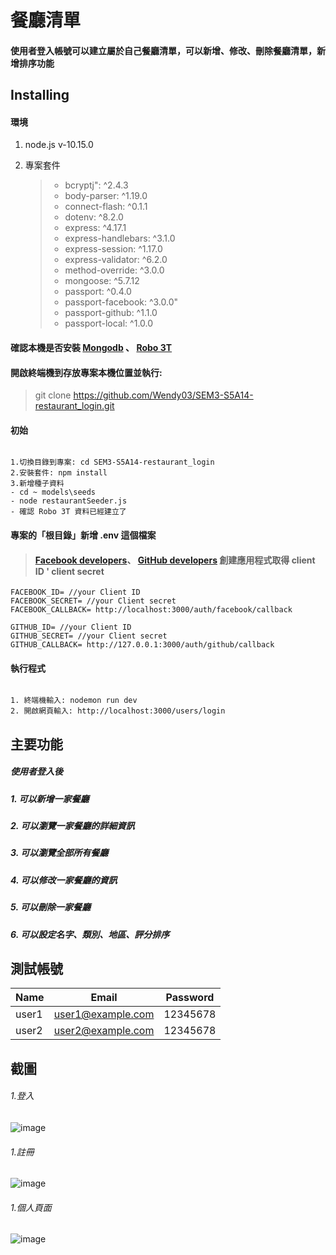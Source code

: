 # 餐廳清單

#### 使用者登入帳號可以建立屬於自己餐廳清單，可以新增、修改、刪除餐廳清單，新增排序功能

## Installing

#### 環境

1.  node.js v-10.15.0

2.  專案套件
    > - bcryptj": ^2.4.3
    > - body-parser: ^1.19.0
    > - connect-flash: ^0.1.1
    > - dotenv: ^8.2.0
    > - express: ^4.17.1
    > - express-handlebars: ^3.1.0
    > - express-session: ^1.17.0
    > - express-validator: ^6.2.0
    > - method-override: ^3.0.0
    > - mongoose: ^5.7.12
    > - passport: ^0.4.0
    > - passport-facebook: ^3.0.0"
    > - passport-github: ^1.1.0
    > - passport-local: ^1.0.0

#### 確認本機是否安裝 [Mongodb](https://www.mongodb.com/download-center/community) 、 [Robo 3T](https://robomongo.org/)

#### 開啟終端機到存放專案本機位置並執行:

> git clone https://github.com/Wendy03/SEM3-S5A14-restaurant_login.git

#### 初始

```

1.切換目錄到專案: cd SEM3-S5A14-restaurant_login
2.安裝套件: npm install
3.新增種子資料
- cd ~ models\seeds
- node restaurantSeeder.js
- 確認 Robo 3T 資料已經建立了

```

#### 專案的「根目錄」新增 .env 這個檔案

> #### [Facebook developers](https://developers.facebook.com/)、 [GitHub developers](https://github.com/settings/developers) 創建應用程式取得 client ID ' client secret

```
FACEBOOK_ID= //your Client ID
FACEBOOK_SECRET= //your Client secret
FACEBOOK_CALLBACK= http://localhost:3000/auth/facebook/callback

GITHUB_ID= //your Client ID
GITHUB_SECRET= //your Client secret
GITHUB_CALLBACK= http://127.0.0.1:3000/auth/github/callback
```

#### 執行程式

```

1. 終端機輸入: nodemon run dev
2. 開啟網頁輸入: http://localhost:3000/users/login

```

## 主要功能

##### 使用者登入後

##### 1. 可以新增一家餐廳

##### 2. 可以瀏覽一家餐廳的詳細資訊

##### 3. 可以瀏覽全部所有餐廳

##### 4. 可以修改一家餐廳的資訊

##### 5. 可以刪除一家餐廳

##### 6. 可以設定名字、類別、地區、評分排序

## 測試帳號

| Name  | Email             | Password |
| ----- | ----------------- | -------- |
| user1 | user1@example.com | 12345678 |
| user2 | user2@example.com | 12345678 |

## 截圖

###### 1.登入

![image](https://github.com/Wendy03/SEM3-S5A14-restaurant_login/blob/master/public/img/login.PNG)

###### 1.註冊

![image](https://github.com/Wendy03/SEM3-S5A14-restaurant_login/blob/master/public/img/signup.PNG)

###### 1.個人頁面

![image](https://github.com/Wendy03/SEM3-S5A14-restaurant_login/blob/master/public/img/userpage.PNG)
